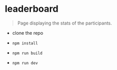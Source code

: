 # leaderboard
> Page displaying the stats of the participants.

* clone the repo 

* `npm install`

* `npm run build`

* `npm run dev`

